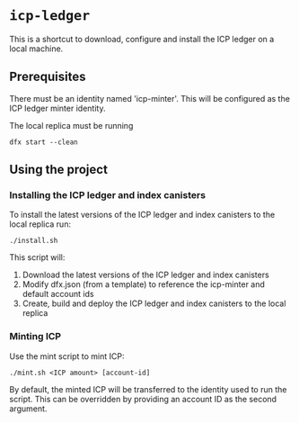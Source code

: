 # `icp-ledger`

This is a shortcut to download, configure and install the ICP ledger on a local machine.

## Prerequisites

There must be an identity named 'icp-minter'. This will be configured as the ICP ledger minter identity.

The local replica must be running
```
dfx start --clean
```

## Using the project

### Installing the ICP ledger and index canisters

To install the latest versions of the ICP ledger and index canisters to the local replica run:

```
./install.sh
```

This script will:
1. Download the latest versions of the ICP ledger and index canisters
2. Modify dfx.json (from a template) to reference the icp-minter and default account ids
3. Create, build and deploy the ICP ledger and index canisters to the local replica

### Minting ICP

Use the mint script to mint ICP:
```
./mint.sh <ICP amount> [account-id]
```

By default, the minted ICP will be transferred to the identity used to run the script. This can be overridden by providing an account ID as the second argument.


